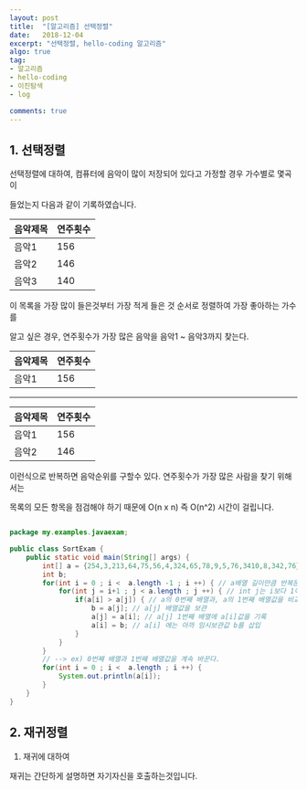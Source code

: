 ```yaml
---
layout: post
title:  "[알고리즘] 선택정렬"
date:   2018-12-04
excerpt: "선택정렬, hello-coding 알고리즘"
algo: true
tag:
- 알고리즘
- hello-coding
- 이진탐색
- log

comments: true
---
```


## 1. 선택정렬

선택정렬에 대하여, 컴퓨터에 음악이 많이 저장되어 있다고 가정할 경우 가수별로 몇곡이

들었는지 다음과 같이 기록하였습니다.

| 음악제목 | 연주횟수 |
|----------|----------|
| 음악1    | 156      |
| 음악2    | 146      |
| 음악3    | 140      |

이 목록을 가장 많이 들은것부터 가장 적게 들은 것 순서로 정렬하여 가장 좋아하는 가수를

알고 싶은 경우, 연주횟수가 가장 많은 음악을 음악1 ~ 음악3까지 찾는다.

| 음악제목 | 연주횟수 |
|----------|----------|
| 음악1    | 156      | 

-----------------------

| 음악제목 | 연주횟수 |
|----------|----------|
| 음악1    | 156      |
| 음악2    | 146      | 


이런식으로 반복하면 음악순위를 구할수 있다. 연주횟수가 가장 많은 사람을 찾기 위해서는

목록의 모든 항목을 점검해야 하기 때문에 O(n x n) 즉 O(n^2) 시간이 걸립니다.

```java

package my.examples.javaexam;

public class SortExam {
    public static void main(String[] args) { 
        int[] a = {254,3,213,64,75,56,4,324,65,78,9,5,76,3410,8,342,76}; // 배열
        int b; 
        for(int i = 0 ; i <  a.length -1 ; i ++) { // a배열 길이만큼 반복문
            for(int j = i+1 ; j < a.length ; j ++) { // int j는 i보다 1이크다
                if(a[i] > a[j]) { // a의 0번째 배열과, a의 1번째 배열값을 비교하여 값을 바꾼다.
                    b = a[j]; // a[j] 배열값을 보관 
                    a[j] = a[i]; // a[j] 1번째 배열에 a[i]값을 기록
                    a[i] = b; // a[i] 에는 아까 임시보관값 b를 삽입
                }
            }
        }
        // --> ex) 0번째 배열과 1번째 배열값을 계속 바꾼다.
        for(int i = 0 ; i <  a.length ; i ++) {
            System.out.println(a[i]);
        }
    }
}

```

## 2. 재귀정렬

1) 재귀에 대하여

재귀는 간단하게 설명하면 자기자신을 호출하는것입니다.